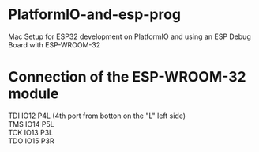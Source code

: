# PlatformIO-and-esp-prog
Mac Setup for ESP32 development on PlatformIO and using an ESP Debug Board with ESP-WROOM-32

# Connection of the ESP-WROOM-32 module

TDI  IO12  P4L (4th port from botton on the "L" left side)<br>
TMS  IO14  P5L<br>
TCK  IO13  P3L<br>
TDO  IO15  P3R<br>
